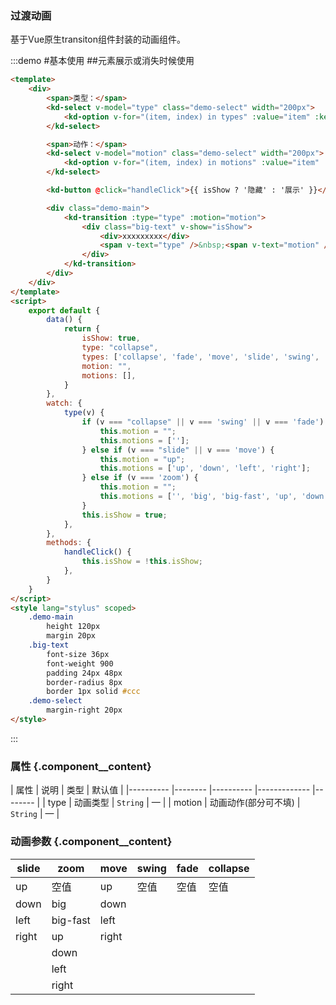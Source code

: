 ### 过渡动画
基于Vue原生transiton组件封装的动画组件。

:::demo #基本使用 ##元素展示或消失时候使用

```html
<template>
    <div>
        <span>类型：</span>
        <kd-select v-model="type" class="demo-select" width="200px">
            <kd-option v-for="(item, index) in types" :value="item" :key="index">{{ item }}</kd-option>
        </kd-select>

        <span>动作：</span>
        <kd-select v-model="motion" class="demo-select" width="200px">
            <kd-option v-for="(item, index) in motions" :value="item" :key="index">{{ item }}</kd-option>
        </kd-select>

        <kd-button @click="handleClick">{{ isShow ? '隐藏' : '展示' }}</kd-button>

        <div class="demo-main">
            <kd-transition :type="type" :motion="motion">
                <div class="big-text" v-show="isShow">
                    <div>xxxxxxxxx</div>
                    <span v-text="type" />&nbsp;<span v-text="motion" />
                </div>
            </kd-transition>
        </div>
    </div>
</template>
<script>
    export default {
        data() {
            return {
                isShow: true,
                type: "collapse",
                types: ['collapse', 'fade', 'move', 'slide', 'swing', 'zoom'],
                motion: "",
                motions: [],
            }
        },
        watch: {
            type(v) {
                if (v === "collapse" || v === 'swing' || v === 'fade') {
                    this.motion = "";
                    this.motions = [''];
                } else if (v === "slide" || v === 'move') {
                    this.motion = "up";
                    this.motions = ['up', 'down', 'left', 'right'];
                } else if (v === 'zoom') {
                    this.motion = "";
                    this.motions = ['', 'big', 'big-fast', 'up', 'down', 'left', 'right'];
                }
                this.isShow = true;
            },
        },
        methods: {
            handleClick() {
                this.isShow = !this.isShow;
            },
        }
    }
</script>
<style lang="stylus" scoped>
    .demo-main
        height 120px
        margin 20px
    .big-text
        font-size 36px
        font-weight 900
        padding 24px 48px
        border-radius 8px
        border 1px solid #ccc
    .demo-select
        margin-right 20px
</style>
```
:::

### 属性 {.component__content}
|   属性    |   说明    |   类型    |   默认值  |
|---------- |-------- |---------- |-------------  |-------- |
| type     | 动画类型   | `String`    |     —    |
| motion     | 动画动作(部分可不填)   | `String` |    —    |
### 动画参数 {.component__content}
| slide        | zoom        | move        | swing        |fade        |collapse        |
|--------------|-------------|--------------|--------------|--------------|--------------|
| up           | 空值        | up           | 空值        | 空值        |空值        |
| down         | big         | down           |           |           |           |
| left         | big-fast    | left           |           |           |            |
| right        | up          | right           |           |           |            |
|              | down          |              |           |           |             |
|              | left          |              |           |           |             |
|              | right          |              |           |           |            |
